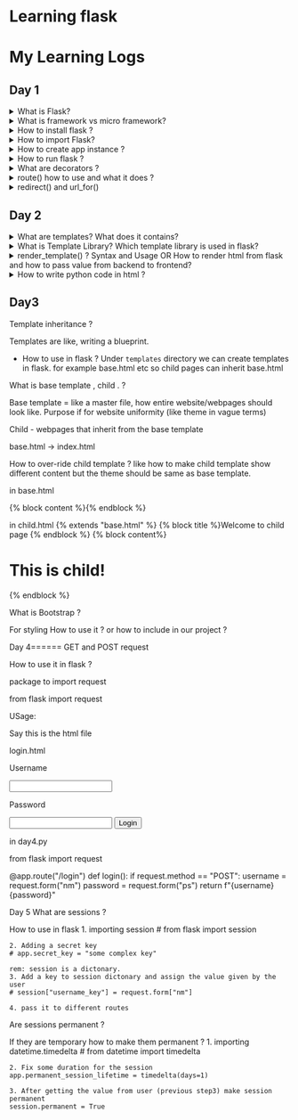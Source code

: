 # Learning flask

# My Learning Logs

## Day 1
<details>
<summary> What is Flask? </summary>
Its a python micro-framework to develop web application.
</details>

<details>
<summary> What is framework vs micro framework?</summary>

<b>Web Framework</b> - Collection of libraries and modules, so a developer doesnt need to worry about low-level details like thread management, protocol etc

<b>Micro Framework</b> - Mimimalistic version of full fledged framework. But flask has extentions to parts where there are limitations.

</details>

<details>
<summary> How to install flask ? </summary>
Create virtualenvironment - why? to manage package dependencies

`# virtualenv venv`

Activate the virtual environment

`# source venv/bin/activate`

Install flask

`#pip3 install flask`

</details>

<details>
<summary> How to import Flask? </summary>

Add this line to the beginning of .py file

`from flask import Flask`

</details>

<details>
<summary> How to create app instance ? </summary>

After import flask we can create app instance 

`app = flask(__name__)`

</details>

<details>
<summary> How to run flask ? </summary>

Just like how we run normal python files

`python3 filename.py`

</details>

<details>
<summary> What are decorators ?</summary>
In python, decorators are function that take function as argument and returns another function.

Example

```
from flask import Flask

app = Flask(__name__)

@app.route()
def home("/"):
    return "This is home page"

if __name__ == "__main__":
    app.run(debug=True)
```

</details>

<details>
<summary> route() how to use and what it does ? </summary>

`route()` is a decorator in flask. 

<b>How to use it :</b>

```
@app.route("/")
def home():
    return "Home page"
```

<b>What it does:</b>

Adds endpoint to app object
</details>


<details>
<summary> redirect() and url_for() </summary>

`redirect()` : Flask function to redirect the users to specified URL 

`url_for()` : Flask function, for creating a URL to prevent the overhead of having to change URLs throughout the application.

<b>Usage</b>

```
@app.route(/not_allowed)
def not_allowed():
    return "<h1> This page is restricted for normal user</h1>"

@app.route(/admin)
def admin():
    return redirect(url_for("not_allowed"))
```
</details>

## Day 2

<details>
<summary> What are templates? What does it contains? </summary>

`templates` is a directory, which contains static files like HTML, CSS. 

And it also contains placeholders for dynamic values( for eg: using jinja expression to get values from flask to html files)

</details>

<details>
<summary> What is Template Library? Which template library is used in flask? </summary>

</details>

<details>
<summary> render_template() ? Syntax and Usage OR How to render html from flask and how to pass value from backend to frontend? </summary>

`render_template()` - function which renders frontend files(HTML, CSS) to user's web browser. 

```
from flask import Flask, render_template

app = Flask(__name__)

@app.route("/")
def home():
    return render_template("templates/index.html")

@app.route("/<usr>")
def user(usr):
    return render_template("templates/display.html", content=usr, msg="Hello")
```

</details>

<details>
<summary> How to write python code in html ?</summary>

We use <b>Jinja expressions</b> to write kindaa python code in templates/*.html files

<b>Example</b> 

display.html

```
<html>
<head> 
    <title> Displays your name </title>
</head>
<body>
    {% for x in range(10) %}
        <p> {{msg}} {{usr}}
    {% endfor %}
</body>
</html>
```
</details>


## Day3

Template inheritance ? 

Templates are like, writing a blueprint. 

- How to use in flask ? 
Under `templates` directory we can create templates in flask. for example base.html etc so child pages can inherit base.html

What is base template , child . ?

Base template = like a master file, how entire website/webpages should look like. Purpose if for website uniformity (like theme in vague terms)

Child - webpages that inherit from the base template

base.html -> index.html

How to over-ride child template ? like how to make child template show different content but the theme
should be same as base template.

in base.html

<title> {% block title %}{% endblock %} </title>

<body>
{% block content %}{% endblock %}  
</body>

in child.html
{% extends "base.html" %}
{% block title %}Welcome to child page {% endblock %}
{% block content%}

<h1>This is child!</h1>

{% endblock %} 
 
What is Bootstrap ?

For styling
How to use it ? or how to include in our project ?



Day 4======
GET and POST request

How to use it in flask ?

package to import 
request

from flask import request

USage:

Say this is the html file

login.html
<form>
	<p>Username</p> 
		<input type="text" name="nm">
	<p>Password</p>
		<input type="password" name="ps">
	<input type="submit" value="Login">	
	
</form>

in day4.py 

from flask import request

@app.route("/login")
def login():
	if request.method == "POST":
		username = request.form("nm")
		password = request.form("ps")
		return f"{username} {password}"
		
		
Day 5
What are sessions ?

How to use in flask
	1. importing session 
	# from flask import session

	2. Adding a secret key 
	# app.secret_key = "some complex key"
		
	rem: session is a dictonary. 
	3. Add a key to session dictonary and assign the value given by the user
	# session["username_key"] = request.form["nm"]
	
	4. pass it to different routes
	 
Are sessions permanent ? 


If they are temporary how to make them permanent ?
	1. importing datetime.timedelta
	# from datetime import timedelta
	
	2. Fix some duration for the session 
	app.permanent_session_lifetime = timedelta(days=1)
	
	3. After getting the value from user (previous step3) make session permanent
	session.permanent = True